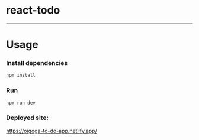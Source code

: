 

# react-todo

---

# Usage

### Install dependencies

```bash
npm install
```

### Run

```bash
npm run dev
```

### Deployed site:

https://oigoga-to-do-app.netlify.app/
